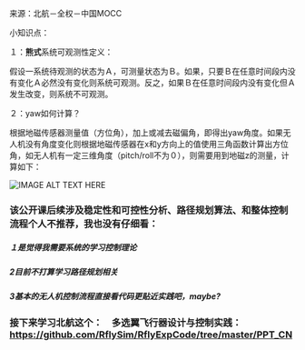 来源：北航－全权－中国MOCC

小知识点：

１：**熊式**系统可观测性定义：

假设一系统待观测的状态为Ａ，可测量状态为Ｂ。如果，只要Ｂ在任意时间段内没有变化Ａ必然没有变化则系统可观测。反之，如果Ｂ在任意时间段内没有变化但Ａ发生改变，则系统不可观测。

２：yaw如何计算？

根据地磁传感器测量值（方位角），加上或减去磁偏角，即得出yaw角度。如果无人机没有角度变化则根据地磁传感器在x和y方向上的值使用三角函数计算出方位角，如无人机有一定三维角度（pitch/roll不为０），则需要用到地磁z的测量，计算如下：

![IMAGE ALT TEXT HERE](https://github.com/xdwgood/Navigation-and-control/blob/xdwgood-patch-1/190.png)

### 该公开课后续涉及稳定性和可控性分析、路径规划算法、和整体控制流程个人不推荐，我也没有仔细看：

##### １是觉得我需要系统的学习控制理论

##### 2目前不打算学习路径规划相关

##### 3基本的无人机控制流程直接看代码更贴近实践吧，maybe?

### 接下来学习北航这个：　多选翼飞行器设计与控制实践：　https://github.com/RflySim/RflyExpCode/tree/master/PPT_CN
